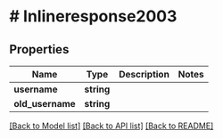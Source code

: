 # # Inlineresponse2003

## Properties

Name | Type | Description | Notes
------------ | ------------- | ------------- | -------------
**username** | **string** |  | 
**old_username** | **string** |  | 

[[Back to Model list]](../../README.md#documentation-for-models) [[Back to API list]](../../README.md#documentation-for-api-endpoints) [[Back to README]](../../README.md)


